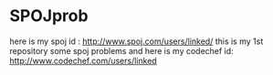 SPOJprob
========
here is my spoj id : http://www.spoj.com/users/linked/
this is my 1st repository
some spoj problems
and here is my codechef id: http://www.codechef.com/users/linked
